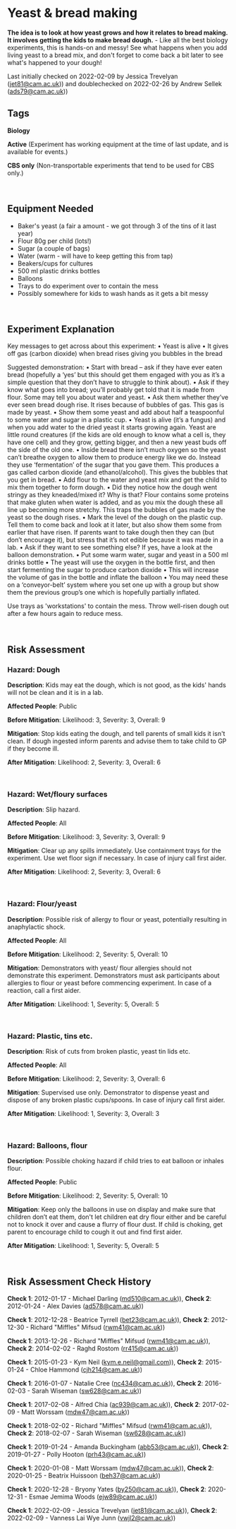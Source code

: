 # Yeast & bread making

**The idea is to look at how yeast grows and how it relates to bread making. It involves getting the kids to make bread dough.** - Like all the best biology experiments, this is hands-on and messy! See what happens when you add living yeast to a bread mix, and don't forget to come back a bit later to see what's happened to your dough!

Last initially checked on 2022-02-09 by Jessica Trevelyan (jet81@cam.ac.uk)) and doublechecked on 2022-02-26 by Andrew Sellek (ads79@cam.ac.uk))

## Tags
<!--- Start Tags (DO NOT REMOVE THIS COMMENT) --->

**Biology**

**Active** (Experiment has working equipment at the time of last update, and is available for events.)

**CBS only** (Non-transportable experiments that tend to be used for CBS only.)
<!--- End Tags (DO NOT REMOVE THIS COMMENT) --->

<br/>

## Equipment Needed 
- Baker's yeast (a fair a amount - we got through 3 of the tins of it last year)
- Flour 80g per child (lots!)
- Sugar (a couple of bags)
- Water (warm - will have to keep getting this from tap)
- Beakers/cups for cultures
- 500 ml plastic drinks bottles
- Balloons
- Trays to do experiment over to contain the mess
- Possibly somewhere for kids to wash hands as it gets a bit messy

<br/>

## Experiment Explanation 

Key messages to get across about this experiment:
• Yeast is alive 
• It gives off gas (carbon dioxide) when bread rises giving you bubbles in the bread

Suggested demonstration:
• Start with bread – ask if they have ever eaten bread (hopefully a ‘yes’ but this should get them engaged with you as it’s a simple question that they don’t have to struggle to think about). 
• Ask if they know what goes into bread; you’ll probably get told that it is made from flour. Some may tell you about water and yeast. 
• Ask them whether they’ve ever seen bread dough rise. It rises because of bubbles of gas. This gas is made by yeast. 
• Show them some yeast and add about half a teaspoonful to some water and sugar in a plastic cup. 
• Yeast is alive (it’s a fungus) and when you add water to the dried yeast it starts growing again. Yeast are little round creatures (if the kids are old enough to know what a cell is, they have one cell) and they grow, getting bigger, and then a new yeast buds off the side of the old one.
• Inside bread there isn’t much oxygen so the yeast can’t breathe oxygen to allow them to produce energy like we do. Instead they use ‘fermentation’ of the sugar that you gave them. This produces a gas called carbon dioxide (and ethanol/alcohol). This gives the bubbles that you get in bread.
• Add flour to the water and yeast mix and get the child to mix them together to form dough.
• Did they notice how the dough went stringy as they kneaded/mixed it? Why is that? Flour contains some proteins that make gluten when water is added, and as you mix the dough these all line up becoming more stretchy. This traps the bubbles of gas made by the yeast so the dough rises.
• Mark the level of the dough on the plastic cup. Tell them to come back and look at it later, but also show them some from earlier that have risen. If parents want to take dough then they can (but don’t encourage it), but stress that it’s not edible because it was made in a lab.
• Ask if they want to see something else? If yes, have a look at the balloon demonstration.
• Put some warm water, sugar and yeast in a 500 ml drinks bottle
• The yeast will use the oxygen in the bottle first, and then start fermenting the sugar to produce carbon dioxide
• This will increase the volume of gas in the bottle and inflate the balloon
• You may need these on a ‘conveyor-belt’ system where you set one up with a group but show them the previous group’s one which is hopefully partially inflated.

Use trays as 'workstations' to contain the mess. Throw well-risen dough out after a few hours again to reduce mess.

<br/>

## Risk Assessment

### **Hazard**: Dough

**Description**: Kids may eat the dough, which is not good, as the kids' hands will not be clean and it is in a lab.

**Affected People**: Public

**Before Mitigation**: Likelihood: 3, Severity: 3, Overall: 9

**Mitigation**: Stop kids eating the dough, and tell parents of small kids it isn't clean.
If dough ingested inform parents and advise them to take child to GP if they become ill.

**After Mitigation**: Likelihood: 2, Severity: 3, Overall: 6

<br/>

### **Hazard**: Wet/floury surfaces

**Description**: Slip hazard.

**Affected People**: All

**Before Mitigation**: Likelihood: 3, Severity: 3, Overall: 9

**Mitigation**: Clear up any spills immediately. Use containment trays for the experiment. Use wet floor sign if necessary.
In case of injury call first aider.

**After Mitigation**: Likelihood: 2, Severity: 3, Overall: 6

<br/>

### **Hazard**: Flour/yeast

**Description**: Possible risk of allergy to flour or yeast, potentially resulting in anaphylactic shock.

**Affected People**: All

**Before Mitigation**: Likelihood: 2, Severity: 5, Overall: 10

**Mitigation**: Demonstrators with yeast/ flour allergies should not demonstrate this experiment. Demonstrators must ask participants about allergies to flour or yeast before commencing experiment.
In case of a reaction, call a first aider.

**After Mitigation**: Likelihood: 1, Severity: 5, Overall: 5

<br/>

### **Hazard**: Plastic, tins etc.

**Description**: Risk of cuts from broken plastic, yeast tin lids etc.

**Affected People**: All

**Before Mitigation**: Likelihood: 2, Severity: 3, Overall: 6

**Mitigation**: Supervised use only. Demonstrator to dispense yeast and dispose of any broken plastic cups/spoons.
In case of injury call first aider.

**After Mitigation**: Likelihood: 1, Severity: 3, Overall: 3

<br/>

### **Hazard**: Balloons, flour

**Description**: Possible choking hazard if child tries to eat balloon or inhales flour.

**Affected People**: Public

**Before Mitigation**: Likelihood: 2, Severity: 5, Overall: 10

**Mitigation**: Keep only the balloons in use on display and make sure that children don’t eat them, don't let children eat dry flour either and be careful not to knock it over and cause a flurry of flour dust.
If child is choking, get parent to encourage child to cough it out and find first aider.

**After Mitigation**: Likelihood: 1, Severity: 5, Overall: 5

<br/>

## Risk Assessment Check History 

**Check 1**: 2012-01-17 - Michael Darling (md510@cam.ac.uk)), **Check 2**: 2012-01-24 - Alex Davies (ad578@cam.ac.uk))

**Check 1**: 2012-12-28 - Beatrice Tyrrell (bet23@cam.ac.uk)), **Check 2**: 2012-12-30 - Richard "Miffles" Mifsud (rwm41@cam.ac.uk))

**Check 1**: 2013-12-26 - Richard "Miffles" Mifsud (rwm41@cam.ac.uk)), **Check 2**: 2014-02-02 - Raghd Rostom (rr415@cam.ac.uk))

**Check 1**: 2015-01-23 - Kym Neil (kym.e.neil@gmail.com)), **Check 2**: 2015-01-24 - Chloe Hammond (cjh214@cam.ac.uk))

**Check 1**: 2016-01-07 - Natalie Cree (nc434@cam.ac.uk)), **Check 2**: 2016-02-03 - Sarah Wiseman (sw628@cam.ac.uk))

**Check 1**: 2017-02-08 - Alfred Chia (ac939@cam.ac.uk)), **Check 2**: 2017-02-09 - Matt Worssam (mdw47@cam.ac.uk))

**Check 1**: 2018-02-02 - Richard "Miffles" Mifsud (rwm41@cam.ac.uk)), **Check 2**: 2018-02-07 - Sarah Wiseman (sw628@cam.ac.uk))

**Check 1**: 2019-01-24 - Amanda Buckingham (abb53@cam.ac.uk)), **Check 2**: 2019-01-27 - Polly Hooton (prh43@cam.ac.uk))

**Check 1**: 2020-01-08 - Matt Worssam (mdw47@cam.ac.uk)), **Check 2**: 2020-01-25 - Beatrix Huissoon (beh37@cam.ac.uk))

**Check 1**: 2020-12-28 - Bryony Yates (by250@cam.ac.uk)), **Check 2**: 2020-12-31 - Esmae Jemima Woods (ejw89@cam.ac.uk))

**Check 1**: 2022-02-09 - Jessica Trevelyan (jet81@cam.ac.uk)), **Check 2**: 2022-02-09 - Vanness Lai Wye Junn (vwjl2@cam.ac.uk))